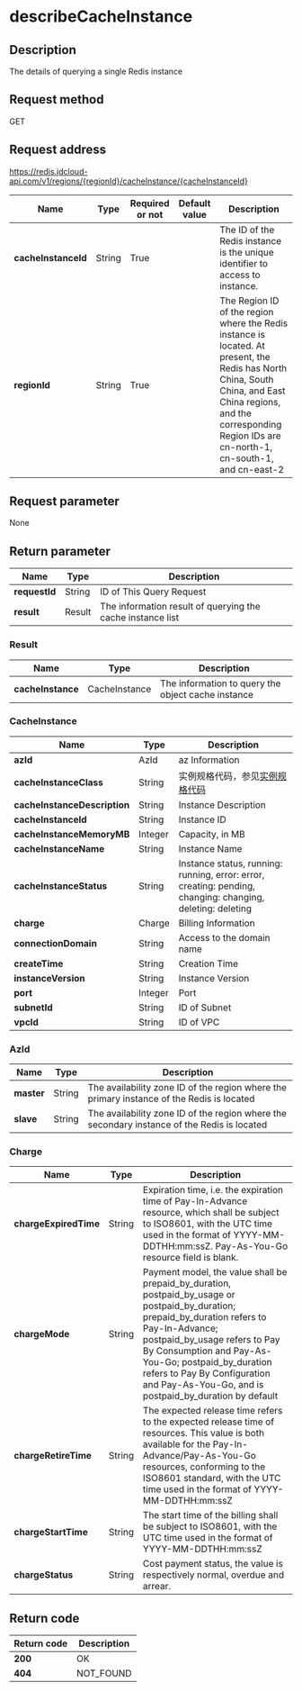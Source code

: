 # describeCacheInstance


## Description
The details of querying a single Redis instance

## Request method
GET

## Request address
https://redis.jdcloud-api.com/v1/regions/{regionId}/cacheInstance/{cacheInstanceId}

|Name|Type|Required or not|Default value|Description|
|---|---|---|---|---|
|**cacheInstanceId**|String|True||The ID of the Redis instance is the unique identifier to access to instance.|
|**regionId**|String|True||The Region ID of the region where the Redis instance is located. At present, the Redis has North China, South China, and East China regions, and the corresponding Region IDs are cn-north-1, cn-south-1, and cn-east-2|

## Request parameter
None


## Return parameter
|Name|Type|Description|
|---|---|---|
|**requestId**|String|ID of This Query Request|
|**result**|Result|The information result of querying the cache instance list|


### <a name="Result">Result</a>
|Name|Type|Description|
|---|---|---|
|**cacheInstance**|CacheInstance|The information to query the object cache instance|
### <a name="CacheInstance">CacheInstance</a>
|Name|Type|Description|
|---|---|---|
|**azId**|AzId|az Information|
|**cacheInstanceClass**|String|实例规格代码，参见<a href="https://www.jdcloud.com/help/detail/411/isCatalog/1">实例规格代码</a>|
|**cacheInstanceDescription**|String|Instance Description|
|**cacheInstanceId**|String|Instance ID|
|**cacheInstanceMemoryMB**|Integer|Capacity, in MB|
|**cacheInstanceName**|String|Instance Name|
|**cacheInstanceStatus**|String|Instance status, running: running, error: error, creating: pending, changing: changing, deleting: deleting|
|**charge**|Charge|Billing Information|
|**connectionDomain**|String|Access to the domain name|
|**createTime**|String|Creation Time|
|**instanceVersion**|String|Instance Version|
|**port**|Integer|Port|
|**subnetId**|String|ID of Subnet|
|**vpcId**|String|ID of VPC|
### <a name="AzId">AzId</a>
|Name|Type|Description|
|---|---|---|
|**master**|String|The availability zone ID of the region where the primary instance of the Redis is located|
|**slave**|String|The availability zone ID of the region where the secondary instance of the Redis is located|
### <a name="Charge">Charge</a>
|Name|Type|Description|
|---|---|---|
|**chargeExpiredTime**|String|Expiration time, i.e. the expiration time of Pay-In-Advance resource, which shall be subject to ISO8601, with the UTC time used in the format of YYYY-MM-DDTHH:mm:ssZ. Pay-As-You-Go resource field is blank.|
|**chargeMode**|String|Payment model, the value shall be prepaid_by_duration, postpaid_by_usage or postpaid_by_duration; prepaid_by_duration refers to Pay-In-Advance; postpaid_by_usage refers to Pay By Consumption and Pay-As-You-Go; postpaid_by_duration refers to Pay By Configuration and Pay-As-You-Go, and is postpaid_by_duration by default|
|**chargeRetireTime**|String|The expected release time refers to the expected release time of resources. This value is both available for the Pay-In-Advance/Pay-As-You-Go resources, conforming to the ISO8601 standard, with the UTC time used in the format of YYYY-MM-DDTHH:mm:ssZ|
|**chargeStartTime**|String|The start time of the billing shall be subject to ISO8601, with the UTC time used in the format of YYYY-MM-DDTHH:mm:ssZ|
|**chargeStatus**|String|Cost payment status, the value is respectively normal, overdue and arrear.|

## Return code
|Return code|Description|
|---|---|
|**200**|OK|
|**404**|NOT_FOUND|
